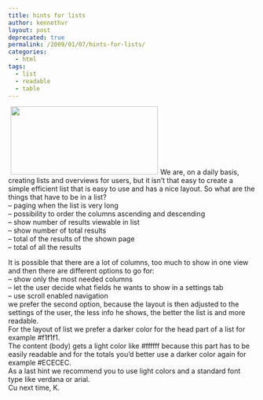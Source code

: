 ```yaml
---
title: hints for lists
author: kennethvr
layout: post
deprecated: true
permalink: /2009/01/07/hints-for-lists/
categories:
  - html
tags:
  - list
  - readable
  - table
---
```

[<img class="alignright size-medium wp-image-265" style="border: 0pt none; margin-left: 5px; margin-right: 5px;" title="listview" src="http://www.devexp.eu/wp-content/uploads/2009/01/listview-300x139.jpg" border="0" alt="" width="300" height="139" />][1]We are, on a daily basis, creating lists and overviews for users, but it isn’t that easy to create a simple efficient list that is easy to use and has a nice layout. So what are the things that have to be in a list?  
&#8211; paging when the list is very long  
&#8211; possibility to order the columns ascending and descending  
&#8211; show number of results viewable in list  
&#8211; show number of total results  
&#8211; total of the results of the shown page  
&#8211; total of all the results

It is possible that there are a lot of columns, too much to show in one view and then there are different options to go for:  
&#8211; show only the most needed columns  
&#8211; let the user decide what fields he wants to show in a settings tab  
&#8211; use scroll enabled navigation  
we prefer the second option, because the layout is then adjusted to the settings of the user, the less info he shows, the better the list is and more readable.  
For the layout of list we prefer a darker color for the head part of a list for example #f1f1f1.  
The content (body) gets a light color like #ffffff because this part has to be easily readable and for the totals you’d better use a darker color again for example #ECECEC.  
As a last hint we recommend you to use light colors and a standard font type like verdana or arial.  
Cu next time, K.

 [1]: http://www.devexp.eu/wp-content/uploads/2009/01/listview.jpg
